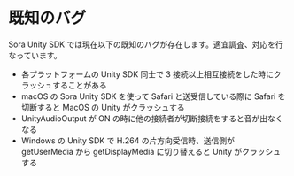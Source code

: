# 既知のバグ

Sora Unity SDK では現在以下の既知のバグが存在します。適宜調査、対応を行なっています。

- 各プラットフォームの Unity SDK 同士で 3 接続以上相互接続をした時にクラッシュすることがある
- macOS の Sora Unity SDK を使って Safari と送受信している際に Safari を切断すると MacOS の Unity がクラッシュする
- UnityAudioOutput が ON の時に他の接続者が切断接続をすると音が出なくなる
- Windows の Unity SDK で H.264 の片方向受信時、送信側が getUserMedia から getDisplayMedia に切り替えると Unity がクラッシュする
